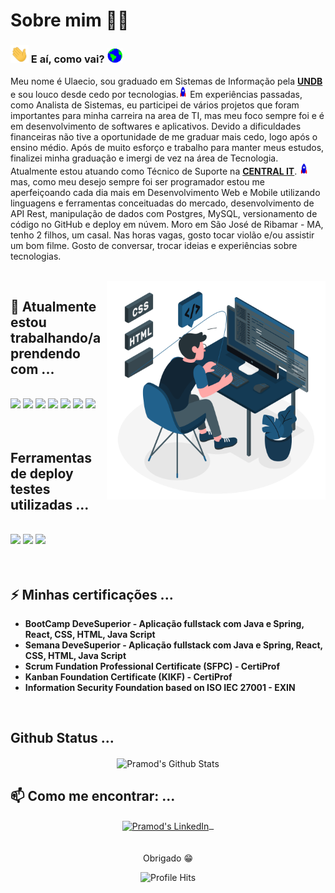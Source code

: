# Sobre mim :man_technologist: 

### <img src="https://github.com/ulaecio/teste/blob/main/ulaecio/Assets/Hi.gif" width="29px"> E aí, como vai?&nbsp;<img src="https://github.com/ulaecio/teste/blob/main/ulaecio/Assets/Earth.gif" width="24px">

Meu nome é Ulaecio, sou graduado em Sistemas de Informação pela <a href="http://sou.undb.edu.br/"><b>UNDB</b></a> e sou louco desde cedo por tecnologias.<img src="https://github.com/ulaecio/teste/blob/main/ulaecio/Assets/Rocket.gif" height="18px">
Em experiências passadas, como Analista de Sistemas, eu participei de vários projetos que foram importantes para minha carreira na area de TI, mas meu foco sempre foi e é em desenvolvimento de softwares e aplicativos. Devido a dificuldades financeiras não tive a oportunidade de me graduar mais cedo, logo após o ensino médio. Após de muito esforço e trabalho para manter meus estudos, finalizei minha graduação e imergi de vez na área de Tecnologia.
Atualmente estou atuando como Técnico de Suporte na <a href="https://centralit.com.br/"><b>CENTRAL IT</b></a>.  <img src="https://github.com/ulaecio/teste/blob/main/ulaecio/Assets/Rocket.gif" height="18px"> mas, como meu desejo sempre foi ser programador estou me aperfeiçoando cada dia mais em Desenvolvimento Web e Mobile utilizando linguagens e ferramentas conceituadas do mercado, desenvolvimento de API Rest, manipulação de dados com Postgres, MySQL, versionamento de código no GitHub e deploy em núvem.
Moro em São José de Ribamar - MA, tenho 2 filhos, um casal. Nas horas vagas, gosto tocar violão e/ou assistir um bom filme.
Gosto de conversar, trocar ideias e experiências sobre tecnologias.

<br/>

<img align="right" height="350" src="https://github.com/ulaecio/teste/blob/main/ulaecio/Assets/Dev.svg" />

## 🌱 Atualmente estou trabalhando/aprendendo com ...
<br/>
<code><a href="#"><img height="50" src="https://www.vectorlogo.zone/logos/java/java-ar21.svg"></a></code>
<code><a href="#"><img height="50" src="https://www.vectorlogo.zone/logos/springio/springio-ar21.svg"></a></code>
<code><a href="#"><img height="50" src="https://www.vectorlogo.zone/logos/reactjs/reactjs-ar21.svg"></a></code>
<code><a href="#"><img height="35" src="https://www.vectorlogo.zone/logos/javascript/javascript-horizontal.svg"></a></code>
<code><a href="#"><img height="40" src="https://www.vectorlogo.zone/logos/w3_html5/w3_html5-ar21.svg"></a></code>
<code><a href="#"><img height="30" src="https://www.vectorlogo.zone/logos/netlifyapp_watercss/netlifyapp_watercss-ar21.svg"></a></code>
<code><a href="#"><img height="50" src="https://www.vectorlogo.zone/logos/postgresql/postgresql-ar21.svg"></a></code>
<br/>
  <br/>
    <br/>
    
## Ferramentas de deploy testes utilizadas ...
<br/>
<code><a href="#"><img height="50" src="https://www.vectorlogo.zone/logos/heroku/heroku-ar21.svg"></a></code>
<code><a href="#"><img height="50" src="https://www.vectorlogo.zone/logos/netlify/netlify-ar21.svg"></a></code>
<code><a href="#"><img height="50" src="https://www.vectorlogo.zone/logos/getpostman/getpostman-ar21.svg"></a></code>

<br/>
  <br/>
    <br/>

## ⚡ Minhas certificações ...
- **BootCamp DeveSuperior - Aplicação fullstack com Java e Spring, React, CSS, HTML, Java Script**
- **Semana DeveSuperior - Aplicação fullstack com Java e Spring, React, CSS, HTML, Java Script**
- **Scrum Fundation Professional Certificate (SFPC) - CertiProf**
- **Kanban Foundation Certificate (KIKF) - CertiProf**
- **Information Security Foundation based on ISO IEC 27001 - EXIN**
<br/>


## Github Status ...
<p align="center">
<img align="center" src="https://github-readme-stats.vercel.app/api?username=ulaecio&&show_icons=true&theme=radical" alt="Pramod's Github Stats">
</p>  

## 📫 Como me encontrar: ...
<p align="center">
 <a href="https://www.linkedin.com/in/ulaecio/" target="blank">
  <img align="center" alt="Pramod's LinkedIn" width="30px" src="https://www.vectorlogo.zone/logos/linkedin/linkedin-icon.svg" /> &nbsp;
 </a>
  <br/>
  <br/>

 <br/>
  Obrigado 😁<br/>
</p>
<p align="center"><img alt="Profile Hits" src="https://hits.seeyoufarm.com/api/count/incr/badge.svg?url=https%3A%2F%2Fgithub.com%2Fulaecio%2F" /></p>

